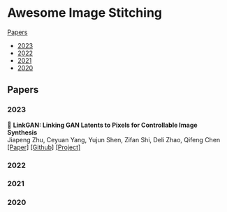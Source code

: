 # Awesome Image Stitching

[Papers](#papers)

- [2023](#2023)
- [2022](#2022)
- [2021](#2021)
- [2020](#2020)

## Papers

### 2023

📄 **LinkGAN: Linking GAN Latents to Pixels for Controllable Image Synthesis**  
Jiapeng Zhu, Ceyuan Yang, Yujun Shen, Zifan Shi, Deli Zhao, Qifeng Chen  
[[Paper]](https://arxiv.org/abs/2301.04604) [[Github]](https://github.com/zhujiapeng/linkgan) [[Project]](https://zhujiapeng.github.io/linkgan/)

### 2022

### 2021

### 2020

